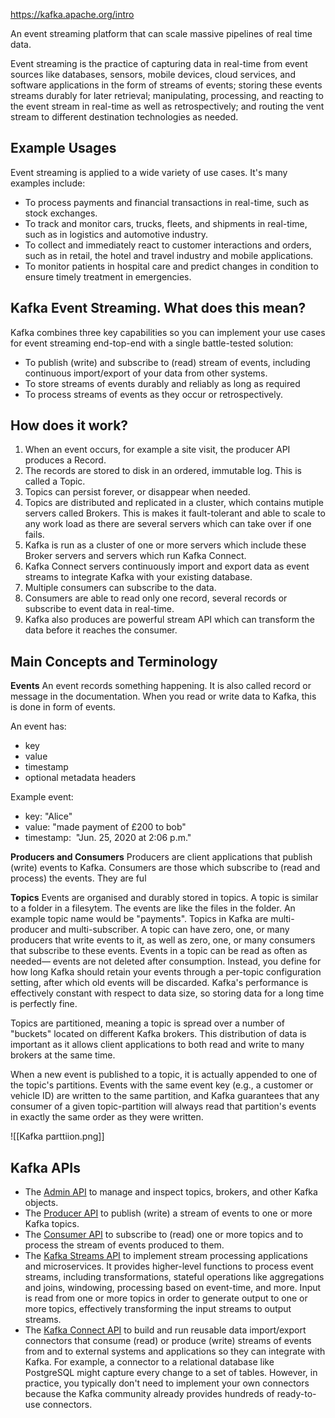 https://kafka.apache.org/intro

An event streaming platform that can scale massive pipelines of real time data.

Event streaming is the practice of capturing data in real-time from event sources like databases, sensors, mobile devices, cloud services, and software applications in the form of streams of events; storing these events streams durably for later retrieval; manipulating, processing, and reacting to the event stream in real-time as well as retrospectively; and routing the vent stream to different destination technologies as needed.

## Example Usages
Event streaming is applied to a wide variety of use cases. It's many examples include:
- To process payments and financial transactions in real-time, such as stock exchanges.
- To track and monitor cars, trucks, fleets, and shipments in real-time, such as in logistics and automotive industry.
- To collect and immediately react to customer interactions and orders, such as in retail, the hotel and travel industry and mobile applications. 
- To monitor patients in hospital care and predict changes in condition to ensure timely treatment in emergencies.

## Kafka Event Streaming. What does this mean?
Kafka combines three key capabilities so you can implement your use cases for event streaming end-top-end with a single battle-tested solution:
- To publish (write) and subscribe to (read) stream of events, including continuous import/export of your data from other systems.
- To store streams of events durably and reliably as long as required
- To process streams of events as they occur or retrospectively.
## How does it work?
 1. When an event occurs, for example a site visit, the producer API produces a Record. 
 2. The records are stored to disk in an ordered, immutable log. This is called a Topic.
 3. Topics can persist forever, or disappear when needed.
 4. Topics are  distributed and replicated in a cluster, which contains mutiple servers called Brokers. This is makes it fault-tolerant and able to scale to any work load as there are several servers which can take over if one fails.
 5. Kafka is run as a cluster of one or more servers which include these Broker servers and servers which run Kafka Connect.
 6. Kafka Connect servers continuously import and export data as event streams to integrate Kafka with your existing database.
 7. Multiple consumers can subscribe to the data.
 8. Consumers are able to  read only one record, several records or subscribe to event data in real-time.
 9. Kafka also produces are powerful stream API which can transform the data before it reaches the consumer.

## Main Concepts and Terminology 
**Events**
An event records something happening. It is also called record or message in the documentation. When you read or write data to Kafka, this is done in form of events.

An event has:
- key
- value
- timestamp
- optional metadata headers

Example event:
- key: "Alice"
- value: "made payment of £200 to bob"
- timestamp:  "Jun. 25, 2020 at 2:06 p.m."

**Producers and Consumers**
Producers are client applications that publish (write) events to Kafka. Consumers are those which subscribe to (read and process) the events. They are ful

**Topics**
Events are organised and durably stored in topics. A topic is similar to a folder in a filesytem. The events are like the files in the folder. An example topic name would be "payments".  Topics in Kafka are multi-producer and multi-subscriber. A topic can have zero, one, or many producers that write events to it, as well as zero, one, or many consumers that subscribe to these events. Events in a topic can be read as often as needed— events are not deleted after consumption. Instead, you define for how long Kafka should retain your events through a per-topic configuration setting, after which old events will be discarded. Kafka's performance is effectively constant with respect to data size, so storing data for a long time is perfectly fine.

Topics are partitioned, meaning a topic is spread over a number of "buckets" located on different Kafka brokers. This distribution of data is important as it allows client applications to both read and write to many brokers at the same time.


When a new event is published to a topic, it is actually appended to one of the topic's partitions. Events with the same event key (e.g., a customer or vehicle ID) are written to the same partition, and Kafka guarantees that any consumer of a given topic-partition will always read that partition's events in exactly the same order as they were written.

![[Kafka parttiion.png]]

## Kafka APIs
- The [Admin API](https://kafka.apache.org/documentation.html#adminapi) to manage and inspect topics, brokers, and other Kafka objects.
- The [Producer API](https://kafka.apache.org/documentation.html#producerapi) to publish (write) a stream of events to one or more Kafka topics.
- The [Consumer API](https://kafka.apache.org/documentation.html#consumerapi) to subscribe to (read) one or more topics and to process the stream of events produced to them.
- The [Kafka Streams API](https://kafka.apache.org/documentation/streams) to implement stream processing applications and microservices. It provides higher-level functions to process event streams, including transformations, stateful operations like aggregations and joins, windowing, processing based on event-time, and more. Input is read from one or more topics in order to generate output to one or more topics, effectively transforming the input streams to output streams.
- The [Kafka Connect API](https://kafka.apache.org/documentation.html#connect) to build and run reusable data import/export connectors that consume (read) or produce (write) streams of events from and to external systems and applications so they can integrate with Kafka. For example, a connector to a relational database like PostgreSQL might capture every change to a set of tables. However, in practice, you typically don't need to implement your own connectors because the Kafka community already provides hundreds of ready-to-use connectors.